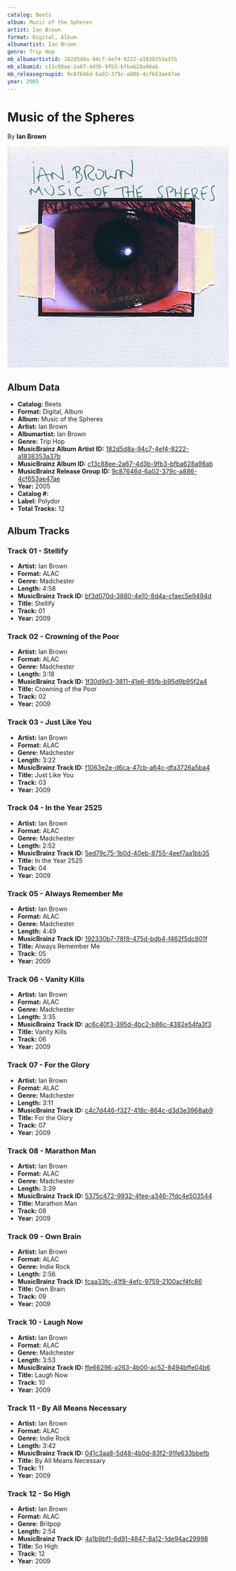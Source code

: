 ```yaml
---
catalog: Beets
album: Music of the Spheres
artist: Ian Brown
format: Digital, Album
albumartist: Ian Brown
genre: Trip Hop
mb_albumartistid: 182d5d8a-94c7-4ef4-8222-a1838353a37b
mb_albumid: c13c88ee-2a67-4d3b-9fb3-bfba628a98ab
mb_releasegroupid: 9c87646d-6a02-379c-a886-4cf653ae47ae
year: 2005
---
```


# Music of the Spheres

By **Ian Brown**

![](../../assets/beetscovers/Ian_Brown-Music_of_the_Spheres.jpg)

## Album Data

- **Catalog:** Beets
- **Format:** Digital, Album
- **Album:** Music of the Spheres
- **Artist:** Ian Brown
- **Albumartist:** Ian Brown
- **Genre:** Trip Hop
- **MusicBrainz Album Artist ID:** [182d5d8a-94c7-4ef4-8222-a1838353a37b](https://musicbrainz.org/artist/182d5d8a-94c7-4ef4-8222-a1838353a37b)
- **MusicBrainz Album ID:** [c13c88ee-2a67-4d3b-9fb3-bfba628a98ab](https://musicbrainz.org/release/c13c88ee-2a67-4d3b-9fb3-bfba628a98ab)
- **MusicBrainz Release Group ID:** [9c87646d-6a02-379c-a886-4cf653ae47ae](https://musicbrainz.org/release-group/9c87646d-6a02-379c-a886-4cf653ae47ae)
- **Year:** 2005
- **Catalog #:** 
- **Label:** Polydor
- **Total Tracks:** 12

## Album Tracks

### Track 01 - Stellify

- **Artist:** Ian Brown
- **Format:** ALAC
- **Genre:** Madchester
- **Length:** 4:58
- **MusicBrainz Track ID:** [bf3d070d-3880-4e10-8d4a-cfaec5e9494d](https://musicbrainz.org/recording/bf3d070d-3880-4e10-8d4a-cfaec5e9494d)
- **Title:** Stellify
- **Track:** 01
- **Year:** 2009

### Track 02 - Crowning of the Poor

- **Artist:** Ian Brown
- **Format:** ALAC
- **Genre:** Madchester
- **Length:** 3:18
- **MusicBrainz Track ID:** [1f30d9d3-3811-41e6-85fb-b95d9b95f2a4](https://musicbrainz.org/recording/1f30d9d3-3811-41e6-85fb-b95d9b95f2a4)
- **Title:** Crowning of the Poor
- **Track:** 02
- **Year:** 2009

### Track 03 - Just Like You

- **Artist:** Ian Brown
- **Format:** ALAC
- **Genre:** Madchester
- **Length:** 3:22
- **MusicBrainz Track ID:** [f1063e2e-d6ca-47cb-a64c-dfa3726a5ba4](https://musicbrainz.org/recording/f1063e2e-d6ca-47cb-a64c-dfa3726a5ba4)
- **Title:** Just Like You
- **Track:** 03
- **Year:** 2009

### Track 04 - In the Year 2525

- **Artist:** Ian Brown
- **Format:** ALAC
- **Genre:** Madchester
- **Length:** 2:52
- **MusicBrainz Track ID:** [5ed79c75-1b0d-40eb-8755-4eef7aa1bb35](https://musicbrainz.org/recording/5ed79c75-1b0d-40eb-8755-4eef7aa1bb35)
- **Title:** In the Year 2525
- **Track:** 04
- **Year:** 2009

### Track 05 - Always Remember Me

- **Artist:** Ian Brown
- **Format:** ALAC
- **Genre:** Madchester
- **Length:** 4:49
- **MusicBrainz Track ID:** [192330b7-78f8-475d-bdb4-f462f5dc801f](https://musicbrainz.org/recording/192330b7-78f8-475d-bdb4-f462f5dc801f)
- **Title:** Always Remember Me
- **Track:** 05
- **Year:** 2009

### Track 06 - Vanity Kills

- **Artist:** Ian Brown
- **Format:** ALAC
- **Genre:** Madchester
- **Length:** 3:35
- **MusicBrainz Track ID:** [ac6c40f3-395d-4bc2-b86c-4382e54fa3f3](https://musicbrainz.org/recording/ac6c40f3-395d-4bc2-b86c-4382e54fa3f3)
- **Title:** Vanity Kills
- **Track:** 06
- **Year:** 2009

### Track 07 - For the Glory

- **Artist:** Ian Brown
- **Format:** ALAC
- **Genre:** Madchester
- **Length:** 3:11
- **MusicBrainz Track ID:** [c4c7d446-f327-418c-864c-d3d3e3968ab9](https://musicbrainz.org/recording/c4c7d446-f327-418c-864c-d3d3e3968ab9)
- **Title:** For the Glory
- **Track:** 07
- **Year:** 2009

### Track 08 - Marathon Man

- **Artist:** Ian Brown
- **Format:** ALAC
- **Genre:** Madchester
- **Length:** 3:39
- **MusicBrainz Track ID:** [5375c472-9932-4fee-a346-7fdc4e503544](https://musicbrainz.org/recording/5375c472-9932-4fee-a346-7fdc4e503544)
- **Title:** Marathon Man
- **Track:** 08
- **Year:** 2009

### Track 09 - Own Brain

- **Artist:** Ian Brown
- **Format:** ALAC
- **Genre:** Indie Rock
- **Length:** 2:56
- **MusicBrainz Track ID:** [fcaa33fc-41f8-4efc-9759-2100acf4fc86](https://musicbrainz.org/recording/fcaa33fc-41f8-4efc-9759-2100acf4fc86)
- **Title:** Own Brain
- **Track:** 09
- **Year:** 2009

### Track 10 - Laugh Now

- **Artist:** Ian Brown
- **Format:** ALAC
- **Genre:** Madchester
- **Length:** 3:53
- **MusicBrainz Track ID:** [ffe66296-a263-4b00-ac52-8494bffe04b6](https://musicbrainz.org/recording/ffe66296-a263-4b00-ac52-8494bffe04b6)
- **Title:** Laugh Now
- **Track:** 10
- **Year:** 2009

### Track 11 - By All Means Necessary

- **Artist:** Ian Brown
- **Format:** ALAC
- **Genre:** Indie Rock
- **Length:** 3:42
- **MusicBrainz Track ID:** [041c3aa8-5d48-4b0d-83f2-91fe633bbefb](https://musicbrainz.org/recording/041c3aa8-5d48-4b0d-83f2-91fe633bbefb)
- **Title:** By All Means Necessary
- **Track:** 11
- **Year:** 2009

### Track 12 - So High

- **Artist:** Ian Brown
- **Format:** ALAC
- **Genre:** Britpop
- **Length:** 2:54
- **MusicBrainz Track ID:** [4a1b9bf1-6d91-4847-8a12-1de94ac29998](https://musicbrainz.org/recording/4a1b9bf1-6d91-4847-8a12-1de94ac29998)
- **Title:** So High
- **Track:** 12
- **Year:** 2009

